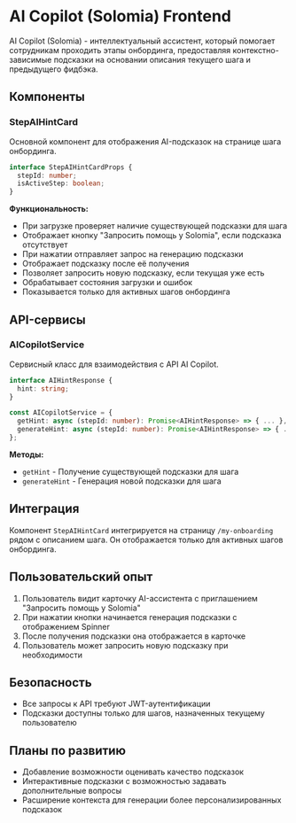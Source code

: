# AI Copilot (Solomia) Frontend

AI Copilot (Solomia) - интеллектуальный ассистент, который помогает сотрудникам проходить этапы онбординга, предоставляя контекстно-зависимые подсказки на основании описания текущего шага и предыдущего фидбэка.

## Компоненты

### StepAIHintCard

Основной компонент для отображения AI-подсказок на странице шага онбординга.

```typescript
interface StepAIHintCardProps {
  stepId: number;
  isActiveStep: boolean;
}
```

**Функциональность:**

- При загрузке проверяет наличие существующей подсказки для шага
- Отображает кнопку "Запросить помощь у Solomia", если подсказка отсутствует
- При нажатии отправляет запрос на генерацию подсказки
- Отображает подсказку после её получения
- Позволяет запросить новую подсказку, если текущая уже есть
- Обрабатывает состояния загрузки и ошибок
- Показывается только для активных шагов онбординга

## API-сервисы

### AICopilotService

Сервисный класс для взаимодействия с API AI Copilot.

```typescript
interface AIHintResponse {
  hint: string;
}

const AICopilotService = {
  getHint: async (stepId: number): Promise<AIHintResponse> => { ... },
  generateHint: async (stepId: number): Promise<AIHintResponse> => { ... },
};
```

**Методы:**

- `getHint` - Получение существующей подсказки для шага
- `generateHint` - Генерация новой подсказки для шага

## Интеграция

Компонент `StepAIHintCard` интегрируется на страницу `/my-onboarding` рядом с описанием шага. Он отображается только для активных шагов онбординга.

## Пользовательский опыт

1. Пользователь видит карточку AI-ассистента с приглашением "Запросить помощь у Solomia"
2. При нажатии кнопки начинается генерация подсказки с отображением Spinner
3. После получения подсказки она отображается в карточке
4. Пользователь может запросить новую подсказку при необходимости

## Безопасность

- Все запросы к API требуют JWT-аутентификации
- Подсказки доступны только для шагов, назначенных текущему пользователю

## Планы по развитию

- Добавление возможности оценивать качество подсказок
- Интерактивные подсказки с возможностью задавать дополнительные вопросы
- Расширение контекста для генерации более персонализированных подсказок
